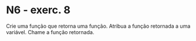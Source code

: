 # N6 - exerc. 8

Crie uma função que retorna uma função.
Atribua a função retornada a uma variável.
Chame a função retornada.

